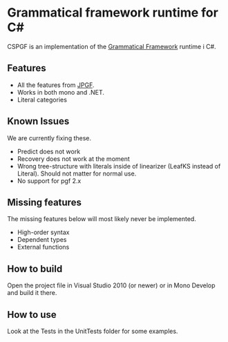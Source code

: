 
Grammatical framework runtime for C#
====================================

CSPGF is an implementation of the [Grammatical Framework][1] runtime i C#.

Features
--------
* All the features from [JPGF][2].
* Works in both mono and .NET.
* Literal categories

Known Issues
------------
We are currently fixing these.

* Predict does not work
* Recovery does not work at the moment
* Wrong tree-structure with literals inside of linearizer (LeafKS instead of Literal). Should not matter for normal use.
* No support for pgf 2.x

Missing features
----------------
The missing features below will most likely never be implemented.

* High-order syntax
* Dependent types
* External functions

How to build
------------
Open the project file in Visual Studio 2010 (or newer) or in Mono Develop and build it there.

How to use
----------
Look at the Tests in the UnitTests folder for some examples.

[1]: http://www.grammaticalframework.org/	"Grammatical Framework"
[2]: https://github.com/gdetrez/JPGF		"JPGF"
